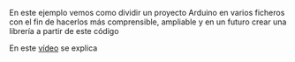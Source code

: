En este ejemplo vemos como dividir un proyecto Arduino en varios ficheros con el fin de hacerlos más comprensible, ampliable y en un futuro crear una librería a partir de este código

En este [vídeo](https://youtu.be/PPsUHX6nVow) se explica
